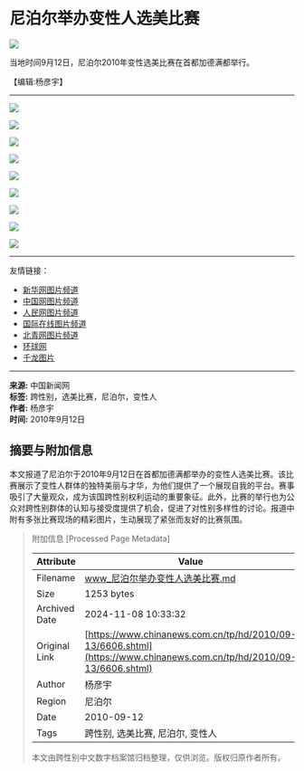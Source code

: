 # 尼泊尔举办变性人选美比赛

![](http://i8.chinanews.com/special/wide_c/01.jpg)

当地时间9月12日，尼泊尔2010年变性选美比赛在首都加德满都举行。

【编辑:杨彦宇】

---

![](http://i5.chinanews.com/photo/hd_img/k03-01.gif)

![](http://i5.chinanews.com/photo/hd_img/k03-02.gif)

![](http://i5.chinanews.com/photo/hd_img/k03-bg01.gif)

![](http://i5.chinanews.com/photo/hd_img/k03-bg04.gif)

![](http://i5.chinanews.com/photo/hd_img/k03-bg02.gif)

![](http://i5.chinanews.com/photo/hd_img/k03-04.gif)

![](http://i5.chinanews.com/photo/hd_img/k03-03.gif)

![](http://i5.chinanews.com/photo/hd_img/k03-bg03.gif)

![](http://i3.chinanews.com/photo/special_img2009/yqlj1.gif)

---

友情链接： 
- [新华网图片频道](http://www.xinhuanet.com/photo/) 
- [中国网图片频道](http://www.china.com.cn/photo/node_6183095.htm) 
- [人民网图片频道](http://www.people.com.cn) 
- [国际在线图片频道](http://www.cri.cn) 
- [北青网图片频道](http://www.ynet.com) 
- [环球网](http://www.huanqiu.com) 
- [千龙图片](http://www.qianlong.com) 

---

**来源:** 中国新闻网  
**标签:** 跨性别，选美比赛，尼泊尔，变性人  
**作者:** 杨彦宇  
**时间:** 2010年9月12日

## 摘要与附加信息

<!-- tcd_abstract -->
本文报道了尼泊尔于2010年9月12日在首都加德满都举办的变性人选美比赛。该比赛展示了变性人群体的独特美丽与才华，为他们提供了一个展现自我的平台。赛事吸引了大量观众，成为该国跨性别权利运动的重要象征。此外，比赛的举行也为公众对跨性别群体的认知与接受度提供了机会，促进了对性别多样性的讨论。报道中附有多张比赛现场的精彩图片，生动展现了紧张而友好的比赛氛围。
<!-- tcd_abstract_end -->

> 附加信息 [Processed Page Metadata]
>
> | Attribute       | Value                                  |
> |-----------------|----------------------------------------|
> | Filename        | www_尼泊尔举办变性人选美比赛.md                             |
> | Size            | 1253 bytes                           |
> | Archived Date   | 2024-11-08 10:33:32                             |
> | Original Link   | [https://www.chinanews.com.cn/tp/hd/2010/09-13/6606.shtml](https://www.chinanews.com.cn/tp/hd/2010/09-13/6606.shtml)                       |
> | Author          | 杨彦宇                               |
> | Region          | 尼泊尔                               |
> | Date            | 2010-09-12                                 |
> | Tags            | 跨性别, 选美比赛, 尼泊尔, 变性人                                 |
>
> 本文由跨性别中文数字档案馆归档整理，仅供浏览。版权归原作者所有。
>